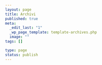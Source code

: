 ```yaml
--- 
layout: page
title: Archivi
published: true
meta: 
  _edit_last: "1"
  _wp_page_template: template-archives.php
  image: ""
tags: []

type: page
status: publish
---
```


